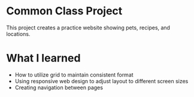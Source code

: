 # Common Class Project
This project creates a practice website showing pets, recipes, and locations. 
# What I learned
* How to utilize grid to maintain consistent format
* Using responsive web design to adjust layout to different screen sizes
* Creating navigation between pages
